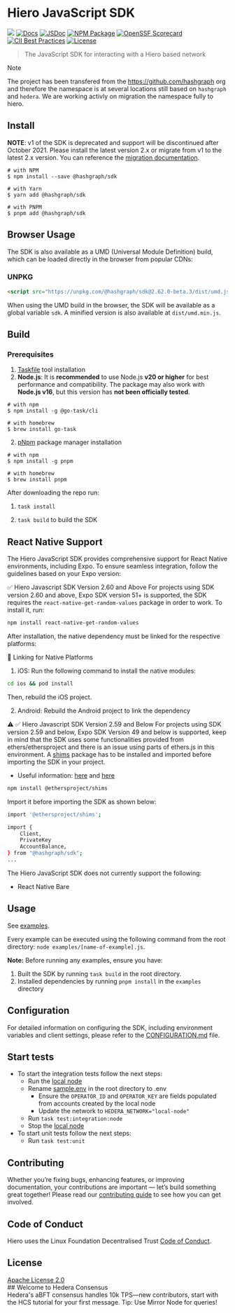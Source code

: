 # Hiero JavaScript SDK

[![](https://img.shields.io/discord/373889138199494658)](https://discord.com/channels/373889138199494658/616725732650909710)
[![Docs](https://img.shields.io/badge/docs-%F0%9F%93%84-blue)](https://docs.hedera.com/hedera/getting-started/environment-set-up)
[![JSDoc](https://img.shields.io/badge/jsdoc-%F0%9F%93%84-green)](https://hiero-ledger.github.io/hiero-sdk-js/)
[![NPM Package](https://img.shields.io/npm/v/@hashgraph/sdk.svg)](https://www.npmjs.org/package/@hashgraph/sdk)
[![OpenSSF Scorecard](https://api.scorecard.dev/projects/github.com/hiero-ledger/hiero-sdk-js/badge)](https://scorecard.dev/viewer/?uri=github.com/hiero-ledger/hiero-sdk-js)
[![CII Best Practices](https://bestpractices.coreinfrastructure.org/projects/10697/badge)](https://bestpractices.coreinfrastructure.org/projects/10697)
[![License](https://img.shields.io/badge/license-apache2-blue.svg)](LICENSE)

> The JavaScript SDK for interacting with a Hiero based network

> [!NOTE]  
> The project has been transfered from the https://github.com/hashgraph org and therefore the namespace is at several locations still based on `hashgraph` and `hedera`.
> We are working activly on migration the namespace fully to hiero.

## Install

**NOTE**: v1 of the SDK is deprecated and support will be discontinued after October 2021. Please install the latest version 2.x or migrate from v1 to the latest 2.x version. You can reference the [migration documentation](./manual//MIGRATING_V1.md).

```
# with NPM
$ npm install --save @hashgraph/sdk

# with Yarn
$ yarn add @hashgraph/sdk

# with PNPM
$ pnpm add @hashgraph/sdk
```

## Browser Usage

The SDK is also available as a UMD (Universal Module Definition) build, which can be loaded directly in the browser from popular CDNs:

### UNPKG

```html
<script src="https://unpkg.com/@hashgraph/sdk@2.62.0-beta.3/dist/umd.js"></script>
```

When using the UMD build in the browser, the SDK will be available as a global variable `sdk`. A minified version is also available at `dist/umd.min.js`.

## Build

### Prerequisites

1. [Taskfile](https://taskfile.dev/) tool installation
2. **Node.js**: It is **recommended** to use Node.js **v20 or higher** for best performance and compatibility. The package may also work with **Node.js v16**, but this version has **not been officially tested**.

```
# with npm
$ npm install -g @go-task/cli

# with homebrew
$ brew install go-task
```

2. [pNpm](https://pnpm.io/) package manager installation

```
# with npm
$ npm install -g pnpm

# with homebrew
$ brew install pnpm
```

After downloading the repo run:

1. `task install`

2. `task build` to build the SDK

## React Native Support

The Hiero JavaScript SDK provides comprehensive support for React Native environments, including Expo. To ensure seamless integration, follow the guidelines based on your Expo version:

✅ Hiero Javascript SDK Version 2.60 and Above
For projects using SDK version 2.60 and above, Expo SDK version 51+ is supported, the SDK requires the `react-native-get-random-values` package in order to work.
To install it, run:

```bash
npm install react-native-get-random-values
```

After installation, the native dependency must be linked for the respective platforms:

🔗 Linking for Native Platforms

1. iOS:
   Run the following command to install the native modules:

```bash
cd ios && pod install
```

Then, rebuild the iOS project.

2. Android:
   Rebuild the Android project to link the dependency

⚠️ ✅ Hiero Javascript SDK Version 2.59 and Below
For projects using SDK version 2.59 and below, Expo SDK Version 49 and below is supported, keep in mind that the SDK uses some functionalities provided from ethers/ethersproject and there is an issue using parts of ethers.js in this environment. A [shims](https://www.npmjs.com/package/@ethersproject/shims) package has to be installed and imported before importing the SDK in your project.

-   Useful information: [here](https://github.com/ethers-io/ethers.js/discussions/3652) and [here](https://docs.ethers.org/v5/cookbook/react-native/)

```bash
npm install @ethersproject/shims
```

Import it before importing the SDK as shown below:

```bash
import '@ethersproject/shims';

import {
    Client,
    PrivateKey
    AccountBalance,
} from "@hashgraph/sdk";
...
```

The Hiero JavaScript SDK does not currently support the following:

-   React Native Bare

## Usage

See [examples](./examples).

Every example can be executed using the following command from the root directory: `node examples/[name-of-example].js`.

**Note:** Before running any examples, ensure you have:

1. Built the SDK by running `task build` in the root directory.
2. Installed dependencies by running `pnpm install` in the `examples` directory

## Configuration

For detailed information on configuring the SDK, including environment variables and client settings, please refer to the [CONFIGURATION.md](./manual/CONFIGURATION.md) file.

## Start tests

- To start the integration tests follow the next steps:
    - Run the [local node](https://github.com/hiero-ledger/hiero-local-node)
    - Rename [sample.env](https://github.com/hiero-ledger/hiero-sdk-js/blob/main/.env.sample) in the root directory to .env
        - Ensure the `OPERATOR_ID` and `OPERATOR_KEY` are fields populated from accounts created by the local node
        - Update the network to `HEDERA_NETWORK="local-node"`
    - Run `task test:integration:node`
    - Stop the [local node](https://github.com/hiero-ledger/hiero-local-node)
- To start unit tests follow the next steps:
    - Run `task test:unit`

## Contributing

Whether you’re fixing bugs, enhancing features, or improving documentation, your contributions are important — let’s build something great together!
Please read our [contributing guide](https://github.com/hiero-ledger/.github/blob/main/CONTRIBUTING.md) to see how you can get involved.

## Code of Conduct

Hiero uses the Linux Foundation Decentralised Trust [Code of Conduct](https://www.lfdecentralizedtrust.org/code-of-conduct).

## License

[Apache License 2.0](LICENSE)
<br>## Welcome to Hedera Consensus<br>Hedera's aBFT consensus handles 10k TPS—new contributors, start with the HCS tutorial for your first message. Tip: Use Mirror Node for queries! <br>

